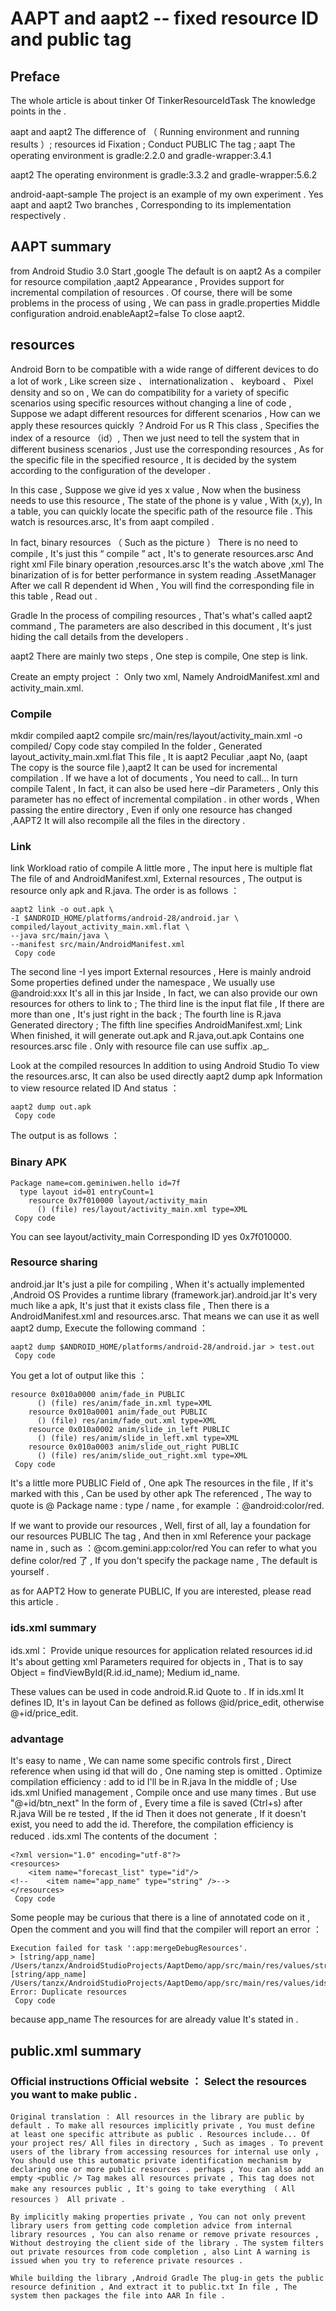 # AAPT and aapt2 -- fixed resource ID and public tag
## Preface
The whole article is about tinker Of TinkerResourceIdTask The knowledge points in the .

aapt and aapt2 The difference of （ Running environment and running results ）;
resources id Fixation ;
Conduct PUBLIC The tag ;
aapt The operating environment is gradle:2.2.0 and gradle-wrapper:3.4.1

aapt2 The operating environment is gradle:3.3.2 and gradle-wrapper:5.6.2

android-aapt-sample The project is an example of my own experiment . Yes aapt and aapt2 Two branches , Corresponding to its implementation respectively .

## AAPT summary
from Android Studio 3.0 Start ,google The default is on aapt2 As a compiler for resource compilation ,aapt2 Appearance , Provides support for incremental compilation of resources . Of course, there will be some problems in the process of using , We can pass in gradle.properties Middle configuration android.enableAapt2=false To close aapt2.

## resources
Android Born to be compatible with a wide range of different devices to do a lot of work , Like screen size 、 internationalization 、 keyboard 、 Pixel density and so on , We can do compatibility for a variety of specific scenarios using specific resources without changing a line of code , Suppose we adapt different resources for different scenarios , How can we apply these resources quickly ？Android For us R This class , Specifies the index of a resource （id）, Then we just need to tell the system that in different business scenarios , Just use the corresponding resources , As for the specific file in the specified resource , It is decided by the system according to the configuration of the developer .

In this case , Suppose we give id yes x value , Now when the business needs to use this resource , The state of the phone is y value , With (x,y), In a table, you can quickly locate the specific path of the resource file . This watch is resources.arsc, It's from aapt compiled .

In fact, binary resources （ Such as the picture ） There is no need to compile , It's just this “ compile ” act , It's to generate resources.arsc And right xml File binary operation ,resources.arsc It's the watch above ,xml The binarization of is for better performance in system reading .AssetManager After we call R dependent id When , You will find the corresponding file in this table , Read out .

Gradle In the process of compiling resources , That's what's called aapt2 command , The parameters are also described in this document , It's just hiding the call details from the developers .

aapt2 There are mainly two steps , One step is compile, One step is link.

Create an empty project ： Only two xml, Namely AndroidManifest.xml and activity_main.xml.

### Compile
 mkdir compiled
 aapt2 compile src/main/res/layout/activity_main.xml -o compiled/
 Copy code 
stay compiled In the folder , Generated layout_activity_main.xml.flat This file , It is aapt2 Peculiar ,aapt No, (aapt The copy is the source file ),aapt2 It can be used for incremental compilation . If we have a lot of documents , You need to call... In turn compile Talent , In fact, it can also be used here –dir Parameters , Only this parameter has no effect of incremental compilation . in other words , When passing the entire directory , Even if only one resource has changed ,AAPT2 It will also recompile all the files in the directory .

### Link
link Workload ratio of compile A little more , The input here is multiple flat The file of and AndroidManifest.xml, External resources , The output is resource only apk and R.java. The order is as follows ：
```
aapt2 link -o out.apk \
-I $ANDROID_HOME/platforms/android-28/android.jar \
compiled/layout_activity_main.xml.flat \
--java src/main/java \
--manifest src/main/AndroidManifest.xml
 Copy code 
 ```
The second line -I yes import External resources , Here is mainly android Some properties defined under the namespace , We usually use @android:xxx It's all in this jar Inside , In fact, we can also provide our own resources for others to link to ;
The third line is the input flat file , If there are more than one , It's just right in the back ;
The fourth line is R.java Generated directory ;
The fifth line specifies AndroidManifest.xml;
Link When finished, it will generate out.apk and R.java,out.apk Contains one resources.arsc file . Only with resource file can use suffix .ap_.

Look at the compiled resources
In addition to using Android Studio To view the resources.arsc, It can also be used directly aapt2 dump apk Information to view resource related ID And status ：
```
aapt2 dump out.apk
 Copy code 
 ```
The output is as follows ：

### Binary APK
```
Package name=com.geminiwen.hello id=7f
  type layout id=01 entryCount=1
    resource 0x7f010000 layout/activity_main
      () (file) res/layout/activity_main.xml type=XML
 Copy code 
 ```
You can see layout/activity_main Corresponding ID yes 0x7f010000.

### Resource sharing
android.jar It's just a pile for compiling , When it's actually implemented ,Android OS Provides a runtime library (framework.jar).android.jar It's very much like a apk, It's just that it exists class file , Then there is a AndroidManifest.xml and resources.arsc. That means we can use it as well aapt2 dump, Execute the following command ：
```
aapt2 dump $ANDROID_HOME/platforms/android-28/android.jar > test.out
 Copy code 
 ```
You get a lot of output like this ：
```
resource 0x010a0000 anim/fade_in PUBLIC
      () (file) res/anim/fade_in.xml type=XML
    resource 0x010a0001 anim/fade_out PUBLIC
      () (file) res/anim/fade_out.xml type=XML
    resource 0x010a0002 anim/slide_in_left PUBLIC
      () (file) res/anim/slide_in_left.xml type=XML
    resource 0x010a0003 anim/slide_out_right PUBLIC
      () (file) res/anim/slide_out_right.xml type=XML
 Copy code 
 ```
It's a little more PUBLIC Field of , One apk The resources in the file , If it's marked with this , Can be used by other apk The referenced , The way to quote is @ Package name : type / name , for example ：@android:color/red.

If we want to provide our resources , Well, first of all, lay a foundation for our resources PUBLIC The tag , And then in xml Reference your package name in , such as ：@com.gemini.app:color/red You can refer to what you define color/red 了 , If you don't specify the package name , The default is yourself .


as for AAPT2 How to generate PUBLIC, If you are interested, please read this article .

### ids.xml summary
ids.xml： Provide unique resources for application related resources id.id It's about getting xml Parameters required for objects in , That is to say Object = findViewById(R.id.id_name); Medium id_name.

These values can be used in code android.R.id Quote to . If in ids.xml It defines ID, It's in layout Can be defined as follows @id/price_edit, otherwise @+id/price_edit.

### advantage

It's easy to name , We can name some specific controls first , Direct reference when using id that will do , One naming step is omitted .
Optimize compilation efficiency :
add to id I'll be in R.java In the middle of ;
Use ids.xml Unified management , Compile once and use many times . But use "@+id/btn_next" In the form of , Every time a file is saved (Ctrl+s) after R.java Will be re tested , If the id Then it does not generate , If it doesn't exist, you need to add the id. Therefore, the compilation efficiency is reduced .
ids.xml The contents of the document ：
```
<?xml version="1.0" encoding="utf-8"?>
<resources>
    <item name="forecast_list" type="id"/>
<!--    <item name="app_name" type="string" />-->
</resources>
 Copy code 
 ```
Some people may be curious that there is a line of annotated code on it , Open the comment and you will find that the compiler will report an error ：
```
Execution failed for task ':app:mergeDebugResources'.
> [string/app_name] /Users/tanzx/AndroidStudioProjects/AaptDemo/app/src/main/res/values/strings.xml	[string/app_name] /Users/tanzx/AndroidStudioProjects/AaptDemo/app/src/main/res/values/ids.xml: Error: Duplicate resources
 Copy code 
 ```
because app_name The resources for are already value It's stated in .


## public.xml summary
### Official instructions Official website ： Select the resources you want to make public .
```
Original translation ： All resources in the library are public by default . To make all resources implicitly private , You must define at least one specific attribute as public . Resources include... Of your project res/ All files in directory , Such as images . To prevent users of the library from accessing resources for internal use only , You should use this automatic private identification mechanism by declaring one or more public resources . perhaps , You can also add an empty <public /> Tag makes all resources private , This tag does not make any resources public , It's going to take everything （ All resources ） All private .

By implicitly making properties private , You can not only prevent library users from getting code completion advice from internal library resources , You can also rename or remove private resources , Without destroying the client side of the library . The system filters out private resources from code completion , also Lint A warning is issued when you try to reference private resources .

While building the library ,Android Gradle The plug-in gets the public resource definition , And extract it to public.txt In file , The system then packages the file into AAR In file .
```
